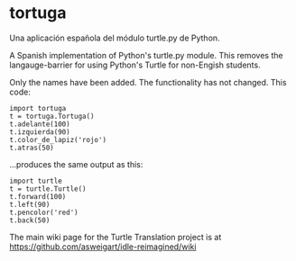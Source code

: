 # tortuga

Una aplicación española del módulo turtle.py de Python.

A Spanish implementation of Python's turtle.py module. This removes the langauge-barrier for using Python's Turtle for non-Engish students.

Only the names have been added. The functionality has not changed. This code:

    import tortuga
    t = tortuga.Tortuga()
    t.adelante(100)
    t.izquierda(90)
    t.color_de_lapiz('rojo')
    t.atras(50)

...produces the same output as this:

    import turtle
    t = turtle.Turtle()
    t.forward(100)
    t.left(90)
    t.pencolor('red')
    t.back(50)

The main wiki page for the Turtle Translation project is at https://github.com/asweigart/idle-reimagined/wiki